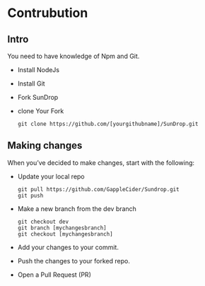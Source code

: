 # Contrubution

## Intro

You need to have knowledge of Npm and Git.

- Install NodeJs

- Install Git

- Fork SunDrop

- clone Your Fork

      git clone https://github.com/[yourgithubname]/SunDrop.git

## Making changes

When you’ve decided to make changes, start with the following:

- Update your local repo

      git pull https://github.com/GappleCider/Sundrop.git
      git push

- Make a new branch from the dev branch

      git checkout dev
      git branch [mychangesbranch]
      git checkout [mychangesbranch]

- Add your changes to your commit.
- Push the changes to your forked repo.
- Open a Pull Request (PR)
